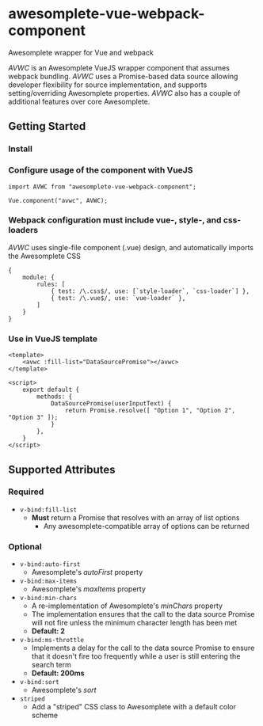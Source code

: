 # awesomplete-vue-webpack-component
Awesomplete wrapper for Vue and webpack

*AVWC* is an Awesomplete VueJS wrapper component that assumes webpack bundling.
*AVWC* uses a Promise-based data source allowing developer flexibility for source implementation, and supports setting/overriding Awesomplete properties.
*AVWC* also has a couple of additional features over core Awesomplete.

## Getting Started

### Install

### Configure usage of the component with VueJS
```
import AVWC from "awesomplete-vue-webpack-component";

Vue.component("avwc", AVWC);
```

### Webpack configuration must include vue-, style-, and css- loaders

*AVWC* uses single-file component (.vue) design, and automatically imports the Awesomplete CSS

```
{
    module: {
        rules: [
            { test: /\.css$/, use: [`style-loader`, `css-loader`] },
            { test: /\.vue$/, use: `vue-loader` },
        ]
    }
}
```

### Use in VueJS template

```
<template>
    <avwc :fill-list="DataSourcePromise"></avwc>
</template>

<script>
    export default {
        methods: {
            DataSourcePromise(userInputText) {
                return Promise.resolve([ "Option 1", "Option 2", "Option 3" ]);
            }
        },
    }
</script>
```

## Supported Attributes

### Required

+ ```v-bind:fill-list```
    + **Must** return a Promise that resolves with an array of list options
        + Any awesomplete-compatible array of options can be returned

### Optional

+ ```v-bind:auto-first```
    + Awesomplete's *autoFirst* property
+ ```v-bind:max-items```
    + Awesomplete's *maxItems* property
+ ```v-bind:min-chars```
    + A re-implementation of Awesomplete's *minChars* property
    + The implementation ensures that the call to the data source Promise will not fire unless the minimum character length has been met
    + **Default: 2**
+ ```v-bind:ms-throttle```
    + Implements a delay for the call to the data source Promise to ensure that it doesn't fire too frequently while a user is still entering the search term
    + **Default: 200ms**
+ ```v-bind:sort```
    + Awesomplete's *sort*
+ ```striped```
    + Add a "striped" CSS class to Awesomplete with a default color scheme
